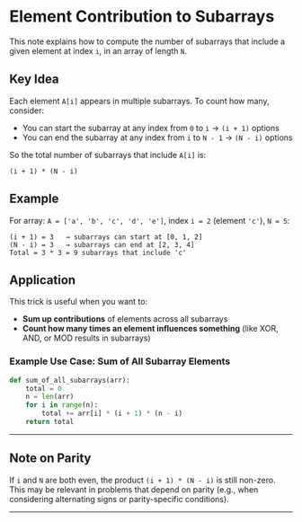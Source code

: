 # Element Contribution to Subarrays

This note explains how to compute the number of subarrays that include a given element at index `i`, in an array of length `N`.

## Key Idea

Each element `A[i]` appears in multiple subarrays. To count how many, consider:

- You can start the subarray at any index from `0` to `i` → `(i + 1)` options  
- You can end the subarray at any index from `i` to `N - 1` → `(N - i)` options

So the total number of subarrays that include `A[i]` is:

```
(i + 1) * (N - i)
```

## Example

For array: `A = ['a', 'b', 'c', 'd', 'e']`, index `i = 2` (element `'c'`), `N = 5`:

```
(i + 1) = 3   → subarrays can start at [0, 1, 2]  
(N - i) = 3   → subarrays can end at [2, 3, 4]  
Total = 3 * 3 = 9 subarrays that include 'c'
```

## Application

This trick is useful when you want to:
- **Sum up contributions** of elements across all subarrays
- **Count how many times an element influences something** (like XOR, AND, or MOD results in subarrays)

### Example Use Case: Sum of All Subarray Elements

```python
def sum_of_all_subarrays(arr):
    total = 0
    n = len(arr)
    for i in range(n):
        total += arr[i] * (i + 1) * (n - i)
    return total
```

---

## Note on Parity

If `i` and `N` are both even, the product `(i + 1) * (N - i)` is still non-zero.  
This may be relevant in problems that depend on parity (e.g., when considering alternating signs or parity-specific conditions).

---
